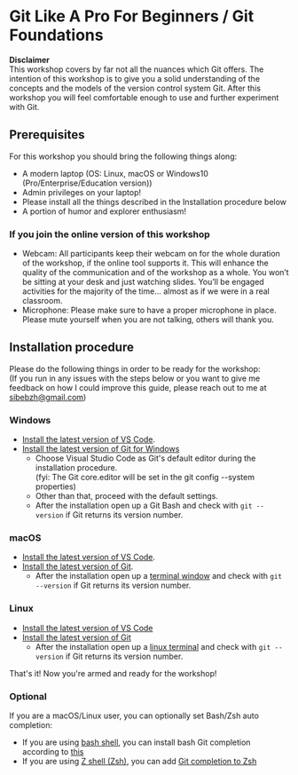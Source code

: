 # Git Like A Pro For Beginners / Git Foundations

**Disclaimer**  
This workshop covers by far not all the nuances which Git offers. The intention of this workshop is to
give you a solid understanding of the concepts and the models of the version control system Git. After this workshop
you will feel comfortable enough to use and further experiment with Git.

## Prerequisites
For this workshop you should bring the following things along:

- A modern laptop (OS: Linux, macOS or Windows10 (Pro/Enterprise/Education version))
- Admin privileges on your laptop!
- Please install all the things described in the Installation procedure below
- A portion of humor and explorer enthusiasm!

### If you join the online version of this workshop
- Webcam: All participants keep their webcam on for the whole duration of the workshop, if the online tool supports it. This will enhance the quality of the communication and of the workshop as a whole. You won’t be sitting at your desk and just watching slides. You’ll be engaged activities for the majority of the time... almost as if we were in a real classroom.
- Microphone: Please make sure to have a proper microphone in place. Please mute yourself when you are not talking, others will thank you.

## Installation procedure
Please do the following things in order to be ready for the workshop:  
(If you run in any issues with the steps below or you want to give me feedback on how I could improve this guide, please reach out to me at sibebzh@gmail.com)

### Windows
- [Install the latest version of VS Code](https://code.visualstudio.com/Download).
- [Install the latest version of Git for Windows](https://gitforwindows.org)
  - Choose Visual Studio Code as Git's default editor during the installation procedure.  
    (fyi: The Git core.editor will be set in the git config --system properties)
  - Other than that, proceed with the default settings.
  - After the installation open up a Git Bash and check with `git --version` if Git returns its version number.

### macOS
- [Install the latest version of VS Code](https://code.visualstudio.com/Download).
- [Install the latest version of Git](https://gist.github.com/derhuerst/1b15ff4652a867391f03#file-mac-md).
  - After the installation open up a [terminal window](https://www.macworld.co.uk/how-to/mac-software/how-use-terminal-on-mac-3608274/) and check with `git --version` if Git returns its version number.

### Linux
- [Install the latest version of VS Code](https://code.visualstudio.com/Download)
- [Install the latest version of Git](https://gist.github.com/derhuerst/1b15ff4652a867391f03#installing-git-on-linux)
  - After the installation open up a [linux terminal](https://www.howtogeek.com/140679/beginner-geek-how-to-start-using-the-linux-terminal/) and check with `git --version` if Git returns its version number.

    

That's it! Now you're armed and ready for the workshop!

### Optional
If you are a macOS/Linux user, you can optionally set Bash/Zsh auto completion:  
  - If you are using [bash shell](<https://en.wikipedia.org/wiki/Bash_(Unix_shell)>), you can install bash Git completion according to [this](https://github.com/bobthecow/git-flow-completion/wiki/Install-Bash-git-completion)  
  - If you are using [Z shell (Zsh)](https://en.wikipedia.org/wiki/Z_shell), you can add [Git completion to Zsh](https://medium.com/@oliverspryn/adding-git-completion-to-zsh-60f3b0e7ffbc)
